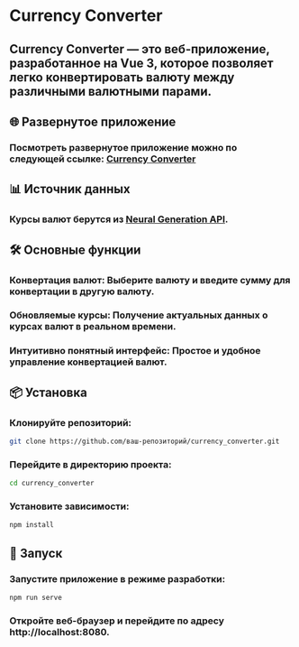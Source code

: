 # Currency Converter
## Currency Converter — это веб-приложение, разработанное на Vue 3, которое позволяет легко конвертировать валюту между различными валютными парами.

## 🌐 Развернутое приложение
### Посмотреть развернутое приложение можно по следующей ссылке: [Currency Converter](https://manager225.github.io/currency_converter/)

## 📊 Источник данных
### Курсы валют берутся из [Neural Generation API](https://status.neuralgeneration.com/api/currency).

## 🛠️ Основные функции
### Конвертация валют: Выберите валюту и введите сумму для конвертации в другую валюту.
### Обновляемые курсы: Получение актуальных данных о курсах валют в реальном времени.
### Интуитивно понятный интерфейс: Простое и удобное управление конвертацией валют.
## 📦 Установка
### Клонируйте репозиторий:
    
```bash
git clone https://github.com/ваш-репозиторий/currency_converter.git
```
### Перейдите в директорию проекта:
    
```bash
cd currency_converter
```
### Установите зависимости:
    
```bash
npm install
```
## 🚀 Запуск
### Запустите приложение в режиме разработки:
    
```bash
npm run serve
```
### Откройте веб-браузер и перейдите по адресу http://localhost:8080.